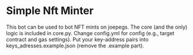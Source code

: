 # Simple Nft Minter 
This bot can be used to bot NFT mints on joepegs. The core (and the only) logic is included in core.py. 
Change config.yml for config (e.g., target contract and gas settings).
Put your key-address pairs into keys_adresses.example.json  (remove the .example part).
